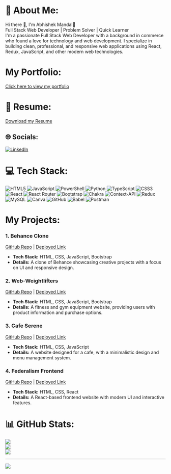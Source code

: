 # 💫 About Me:
Hi there 👋, I'm Abhishek Mandal🚀<br> Full Stack Web Developer | Problem Solver | Quick Learner<br>I'm a passionate Full Stack Web Developer with a background in commerce who found a love for technology and web development. I specialize in building clean, professional, and responsive web applications using React, Redux, JavaScript, and other modern web technologies.

# My Portfolio:
[Click here to view my portfolio](https://incomparable-youtiao-f619d9.netlify.app/)

# 📄 Resume:
[Download my Resume](https://drive.google.com/file/d/1OQf2QBWbPmlFX7Mj-ITLagBG79pUQa0X/view?usp=sharing)

## 🌐 Socials:
[![LinkedIn](https://img.shields.io/badge/LinkedIn-%230077B5.svg?logo=linkedin&logoColor=white)](https://linkedin.com/in/abhishek-mandal-2129bh) 

# 💻 Tech Stack:
![HTML5](https://img.shields.io/badge/html5-%23E34F26.svg?style=for-the-badge&logo=html5&logoColor=white) ![JavaScript](https://img.shields.io/badge/javascript-%23323330.svg?style=for-the-badge&logo=javascript&logoColor=%23F7DF1E) ![PowerShell](https://img.shields.io/badge/PowerShell-%235391FE.svg?style=for-the-badge&logo=powershell&logoColor=white) ![Python](https://img.shields.io/badge/python-3670A0?style=for-the-badge&logo=python&logoColor=ffdd54) ![TypeScript](https://img.shields.io/badge/typescript-%23007ACC.svg?style=for-the-badge&logo=typescript&logoColor=white) ![CSS3](https://img.shields.io/badge/css3-%231572B6.svg?style=for-the-badge&logo=css3&logoColor=white) ![React](https://img.shields.io/badge/react-%2320232a.svg?style=for-the-badge&logo=react&logoColor=%2361DAFB) ![React Router](https://img.shields.io/badge/React_Router-CA4245?style=for-the-badge&logo=react-router&logoColor=white) ![Bootstrap](https://img.shields.io/badge/bootstrap-%238511FA.svg?style=for-the-badge&logo=bootstrap&logoColor=white) ![Chakra](https://img.shields.io/badge/chakra-%234ED1C5.svg?style=for-the-badge&logo=chakraui&logoColor=white) ![Context-API](https://img.shields.io/badge/Context--Api-000000?style=for-the-badge&logo=react) ![Redux](https://img.shields.io/badge/redux-%23593d88.svg?style=for-the-badge&logo=redux&logoColor=white) ![MySQL](https://img.shields.io/badge/mysql-4479A1.svg?style=for-the-badge&logo=mysql&logoColor=white) ![Canva](https://img.shields.io/badge/Canva-%2300C4CC.svg?style=for-the-badge&logo=Canva&logoColor=white) ![GitHub](https://img.shields.io/badge/github-%23121011.svg?style=for-the-badge&logo=github&logoColor=white) ![Babel](https://img.shields.io/badge/Babel-F9DC3e?style=for-the-badge&logo=babel&logoColor=black) ![Postman](https://img.shields.io/badge/Postman-FF6C37?style=for-the-badge&logo=postman&logoColor=white)

# My Projects:

### 1. Behance Clone
[GitHub Repo](https://github.com/DPratap101/Behance-Clone.git) | [Deployed Link](https://digital-democracy-030.vercel.app/)
- **Tech Stack:** HTML, CSS, JavaScript, Bootstrap
- **Details:** A clone of Behance showcasing creative projects with a focus on UI and responsive design.

### 2. Web-Weightlifters
[GitHub Repo](https://github.com/himanshuladekar/Web-Weightlifters_031) | [Deployed Link](https://sweet-alpaca-1caacd.netlify.app/)
- **Tech Stack:** HTML, CSS, JavaScript, Bootstrap
- **Details:** A fitness and gym equipment website, providing users with product information and purchase options.

### 3. Cafe Serene
[GitHub Repo](https://github.com/AbhishekMandal1997/Cafe-Serene.git) | [Deployed Link](https://cafeserene.netlify.app/)
- **Tech Stack:** HTML, CSS, JavaScript
- **Details:** A website designed for a cafe, with a minimalistic design and menu management system.

### 4. Federalism Frontend
[GitHub Repo](https://github.com/AbhishekMandal1997/Federalism-Frontend_016-.git) | [Deployed Link](https://66dd4441366cde50b303f328--aquamarine-maamoul-81f646.netlify.app/)
- **Tech Stack:** HTML, CSS, React
- **Details:** A React-based frontend website with modern UI and interactive features.

# 📊 GitHub Stats:
![](https://github-readme-stats.vercel.app/api?username=AbhishekMandal1997&theme=dark&hide_border=false&include_all_commits=true&count_private=true)<br/>
![](https://github-readme-streak-stats.herokuapp.com/?user=AbhishekMandal1997&theme=dark&hide_border=false)<br/>
![](https://github-readme-stats.vercel.app/api/top-langs/?username=AbhishekMandal1997&theme=dark&hide_border=false&include_all_commits=true&count_private=true&layout=compact)

---
[![](https://visitcount.itsvg.in/api?id=AbhishekMandal1997&icon=0&color=0)](https://visitcount.itsvg.in)

<!-- Proudly created with GPRM ( https://gprm.itsvg.in ) -->
